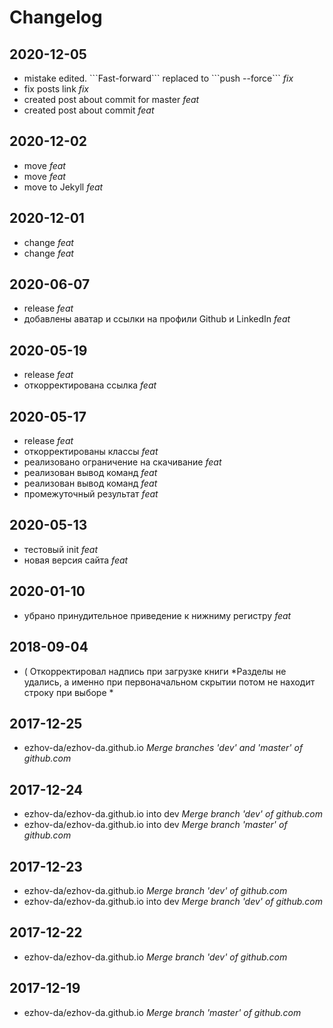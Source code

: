 # Changelog
## 2020-12-05
- mistake edited. &#96;&#96;&#96;Fast-forward&#96;&#96;&#96; replaced to &#96;&#96;&#96;push --force&#96;&#96;&#96; *fix*
- fix posts link *fix*
- created post about commit for master *feat*
- created post about commit *feat*
## 2020-12-02
- move *feat*
- move *feat*
- move to Jekyll *feat*
## 2020-12-01
- change *feat*
- change *feat*
## 2020-06-07
- release *feat*
- добавлены аватар и ссылки на профили Github и LinkedIn *feat*
## 2020-05-19
- release *feat*
- откорректирована ссылка *feat*
## 2020-05-17
- release *feat*
- откорректированы классы *feat*
- реализовано ограничение на скачивание *feat*
- реализован вывод команд *feat*
- реализован вывод команд *feat*
- промежуточный результат *feat*
## 2020-05-13
- тестовый init *feat*
- новая версия сайта *feat*
## 2020-01-10
- убрано принудительное приведение к нижниму регистру *feat*
## 2018-09-04
- ( Откорректировал надпись при загрузке книги *Разделы не удались, а именно при первоначальном скрытии потом не находит строку при выборе *
## 2017-12-25
- ezhov-da/ezhov-da.github.io *Merge branches &#39;dev&#39; and &#39;master&#39; of github.com*
## 2017-12-24
- ezhov-da/ezhov-da.github.io into dev *Merge branch &#39;dev&#39; of github.com*
- ezhov-da/ezhov-da.github.io into dev *Merge branch &#39;master&#39; of github.com*
## 2017-12-23
- ezhov-da/ezhov-da.github.io *Merge branch &#39;dev&#39; of github.com*
- ezhov-da/ezhov-da.github.io into dev *Merge branch &#39;dev&#39; of github.com*
## 2017-12-22
- ezhov-da/ezhov-da.github.io *Merge branch &#39;dev&#39; of github.com*
## 2017-12-19
- ezhov-da/ezhov-da.github.io *Merge branch &#39;master&#39; of github.com*
